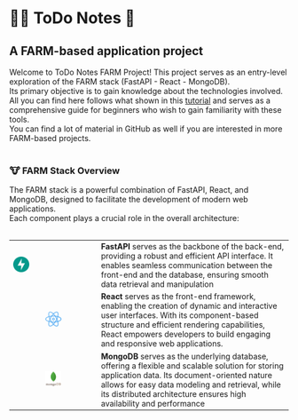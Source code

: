 <h1> 👨‍🌾 ToDo Notes 📝 </h1> 
<h2>A FARM-based application project</h2>

Welcome to ToDo Notes FARM Project! 
This project serves as an entry-level exploration of the FARM stack (FastAPI - React - MongoDB). 
<br>Its primary objective is to gain knowledge about the technologies involved. All you can find here follows what shown in this [tutorial](https://www.youtube.com/watch?v=G8MsHbCzyZ4&t=6188s&ab_channel=ABDLogs) and serves as a comprehensive guide for beginners who wish to gain familiarity with these tools. 
<br>You can find a lot of material in GitHub as well if you are interested in more FARM-based projects.
<br><br>
<h3>🐮 FARM Stack Overview</h3>
The FARM stack is a powerful combination of FastAPI, React, and 
MongoDB, designed to facilitate the development of modern web 
applications. <br>
Each component plays a crucial role in the overall architecture:<br><br>


|                                                                         |                                                                                                                                                                                                                                                                               |
|-------------------------------------------------------------------------|-------------------------------------------------------------------------------------------------------------------------------------------------------------------------------------------------------------------------------------------------------------------------------|
| <img src="./docs/img/fastapi.svg" width="20%">                          | **FastAPI** serves as the backbone of the back-end, providing a robust and efficient API interface. It enables seamless communication between the front-end and the database, ensuring smooth data retrieval and manipulation                                                 |
| <div align="center"><img src="./docs/img/react.png" width="20%" ></div> | **React** serves as the front-end framework, enabling the creation of dynamic and interactive user interfaces. With its component-based structure and efficient rendering capabilities, React empowers developers to build engaging and responsive web applications.          |
| <div align="center"><img src="./docs/img/mongodb.png" width="20%">      | **MongoDB** serves as the underlying database, offering a flexible and scalable solution for storing application data. Its document-oriented nature allows for easy data modeling and retrieval, while its distributed architecture ensures high availability and performance |

